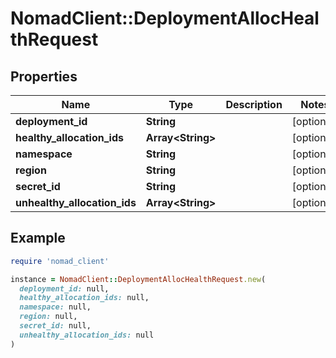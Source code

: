 # NomadClient::DeploymentAllocHealthRequest

## Properties

| Name | Type | Description | Notes |
| ---- | ---- | ----------- | ----- |
| **deployment_id** | **String** |  | [optional] |
| **healthy_allocation_ids** | **Array&lt;String&gt;** |  | [optional] |
| **namespace** | **String** |  | [optional] |
| **region** | **String** |  | [optional] |
| **secret_id** | **String** |  | [optional] |
| **unhealthy_allocation_ids** | **Array&lt;String&gt;** |  | [optional] |

## Example

```ruby
require 'nomad_client'

instance = NomadClient::DeploymentAllocHealthRequest.new(
  deployment_id: null,
  healthy_allocation_ids: null,
  namespace: null,
  region: null,
  secret_id: null,
  unhealthy_allocation_ids: null
)
```

